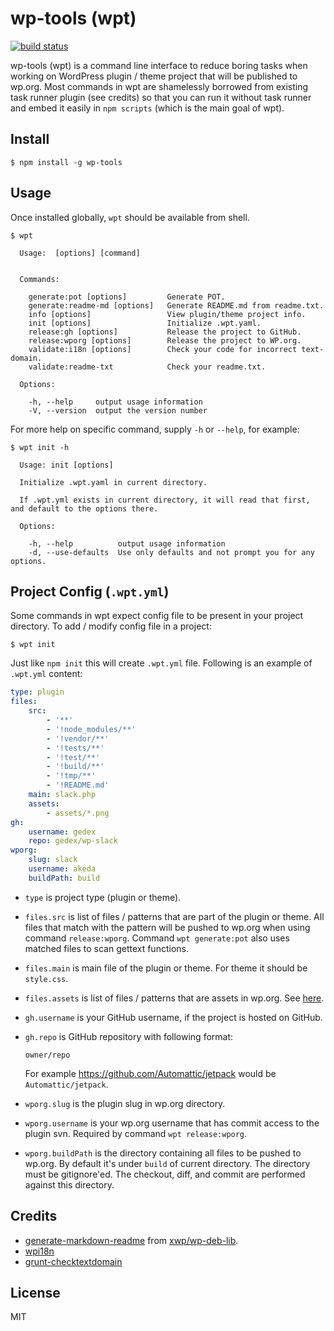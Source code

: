 wp-tools (wpt)
==============

[![build status](https://api.travis-ci.org/gedex/wp-tools.svg)](http://travis-ci.org/gedex/wp-tools)

wp-tools (wpt) is a command line interface to reduce boring tasks when
working on WordPress plugin / theme project that will be published to wp.org.
Most commands in wpt are shamelessly borrowed from existing task runner plugin
(see credits) so that you can run it without task runner and embed it easily in
`npm scripts` (which is the main goal of wpt).

## Install

```
$ npm install -g wp-tools
```

## Usage

Once installed globally, `wpt` should be available from shell.

```
$ wpt

  Usage:  [options] [command]


  Commands:

    generate:pot [options]         Generate POT.
    generate:readme-md [options]   Generate README.md from readme.txt.
    info [options]                 View plugin/theme project info.
    init [options]                 Initialize .wpt.yaml.
    release:gh [options]           Release the project to GitHub.
    release:wporg [options]        Release the project to WP.org.
    validate:i18n [options]        Check your code for incorrect text-domain.
    validate:readme-txt            Check your readme.txt.

  Options:

    -h, --help     output usage information
    -V, --version  output the version number
```

For more help on specific command, supply `-h` or `--help`, for example:

```
$ wpt init -h

  Usage: init [options]

  Initialize .wpt.yaml in current directory.

  If .wpt.yml exists in current directory, it will read that first, and default to the options there.

  Options:

    -h, --help          output usage information
    -d, --use-defaults  Use only defaults and not prompt you for any options.
```

## Project Config (`.wpt.yml`)

Some commands in wpt expect config file to be present in your project directory.
To add / modify config file in a project:

```
$ wpt init
```

Just like `npm init` this will create `.wpt.yml` file. Following is an example
of `.wpt.yml` content:

~~~yaml
type: plugin
files:
    src:
        - '**'
        - '!node_modules/**'
        - '!vendor/**'
        - '!tests/**'
        - '!test/**'
        - '!build/**'
        - '!tmp/**'
        - '!README.md'
    main: slack.php
    assets:
        - assets/*.png
gh:
    username: gedex
    repo: gedex/wp-slack
wporg:
    slug: slack
    username: akeda
    buildPath: build
~~~

* `type` is project type (plugin or theme).
* `files.src` is list of files / patterns that are part of the plugin or theme.
   All files that match with the pattern will be pushed to wp.org when using
   command `release:wporg`. Command `wpt generate:pot` also uses matched files
   to scan gettext functions.
* `files.main` is main file of the plugin or theme. For theme it should be
  `style.css`.
* `files.assets` is list of files / patterns that are assets in wp.org. See
   [here](https://developer.wordpress.org/plugins/wordpress-org/plugin-assets/).
* `gh.username` is your GitHub username, if the project is hosted on GitHub.
* `gh.repo` is GitHub repository with following format:

   ```
   owner/repo
   ```

   For example https://github.com/Automattic/jetpack would be `Automattic/jetpack`.
* `wporg.slug` is the plugin slug in wp.org directory.
* `wporg.username` is your wp.org username that has commit access to the plugin
  svn. Required by command `wpt release:wporg`.
* `wporg.buildPath` is the directory containing all files to be pushed to wp.org.
  By default it's under `build` of current directory. The directory must be
  gitignore'ed. The checkout, diff, and commit are performed against this
  directory.

## Credits

* [generate-markdown-readme](https://github.com/xwp/wp-dev-lib/blob/master/generate-markdown-readme)
  from [xwp/wp-deb-lib](https://github.com/xwp/wp-dev-lib).
* [wpi18n](https://github.com/cedaro/node-wp-i18n)
* [grunt-checktextdomain](https://github.com/stephenharris/grunt-checktextdomain)

## License

MIT
